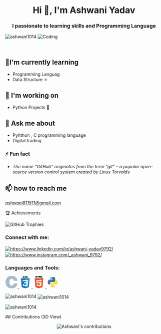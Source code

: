 
 <h1 align="center">Hi 👋, I'm Ashwani Yadav</h1>
<h3 align="center">I passionate to learning skills and Programming Language </h3>
<img align="right" alt="Coding" width="400"src="https://cdn.dribbble.com/users/5690231/screenshots/16191500/media/4fbd0ec22f13a3521bb37cc5fe8b1cb3.gif">

<p align="left"> <img src="https://komarev.com/ghpvc/?username=ashwani1014&label=Profile%20views&color=0e75b6&style=flat" alt="ashwani1014" /> </p>

<p align="left"> <a href="https://twitter.com/" target="blank"><img src="https://img.shields.io/twitter/follow/?logo=twitter&style=for-the-badge" alt="" /></a> </p>

## 🌱I'm currently learning 
- Programming Languag
- Data Structure ⚛
  
## 🔭 I'm working on
- Python Projects 💼 

## 💬 Ask me about
- Pyhthon , C programming language
- Digital trading 

### ⚡ Fun fact 
-  *The name “GitHub” originates from the term “git” – a popular open-source version control system created by Linus Torvalds*
 
## 📫 how to reach me 
*ashwani811511@gmail.com*

🏆 Achievements

![GitHub Trophies](https://github-profile-trophy.vercel.app/?username=ashwani1014&theme=onedark&row=1&column=10)


 <h3 align="left">Connect with me:</h3>
<p align="left">
<a href="https://www.linkedin.com/in/ashwani-yadav9792/" target="blank"><img align="center" src="https://raw.githubusercontent.com/rahuldkjain/github-profile-readme-generator/master/src/images/icons/Social/linked-in-alt.svg" alt="https://www.linkedin.com/in/ashwani-yadav9792/" height="30" width="40" /></a>
<a href="https://www.instagram.com/_ashwani_9792/" target="blank"><img align="center" src="https://raw.githubusercontent.com/rahuldkjain/github-profile-readme-generator/master/src/images/icons/Social/instagram.svg" alt="https://www.instagram.com/_ashwani_9792/" height="30" width="40" /></a>
</p>

<h3 align="left">Languages and Tools:</h3>
<p align="left"> <a href="https://www.cprogramming.com/" target="_blank" rel="noreferrer"> <img src="https://raw.githubusercontent.com/devicons/devicon/master/icons/c/c-original.svg" alt="c" width="40" height="40"/> </a> <a href="https://www.w3schools.com/css/" target="_blank" rel="noreferrer"> <img src="https://raw.githubusercontent.com/devicons/devicon/master/icons/css3/css3-original-wordmark.svg" alt="css3" width="40" height="40"/> </a> <a href="https://www.w3.org/html/" target="_blank" rel="noreferrer"> <img src="https://raw.githubusercontent.com/devicons/devicon/master/icons/html5/html5-original-wordmark.svg" alt="html5" width="40" height="40"/> </a> <a href="https://www.python.org" target="_blank" rel="noreferrer"> <img src="https://raw.githubusercontent.com/devicons/devicon/master/icons/python/python-original.svg" alt="python" width="40" height="40"/> </a> </p>


 
<p><img align="left" src="https://github-readme-stats.vercel.app/api/top-langs?username=ashwani1014&show_icons=true&locale=en&layout=compact" alt="ashwani1014" /></p>

<p>&nbsp;<img align="center" src="https://github-readme-stats.vercel.app/api?username=ashwani1014&show_icons=true&locale=en" alt="ashwani1014" /></p>

<p><img align="center" src="https://github-readme-streak-stats.herokuapp.com/?user=ashwani1014&" alt="ashwani1014" /></p>
## Contributions (3D View)
<detail>
<div align="center">

</div>

 <p align="center">
  <img src="https://github.com/users/ashwani1014/contributions" alt="Ashwani's contributions" />
</p>

</a>

</details>
 
